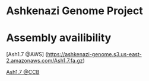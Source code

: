 # Ashkenazi Genome Project

# Assembly availibility

[Ash1.7 @AWS] (https://ashkenazi-genome.s3.us-east-2.amazonaws.com/Ash1.7.fa.gz) 

[Ash1.7 @CCB](ftp://ftp.ccb.jhu.edu/pub/dpuiu/Homo_sapiens/Ash1.7/Ash1.7.fa.gz)



